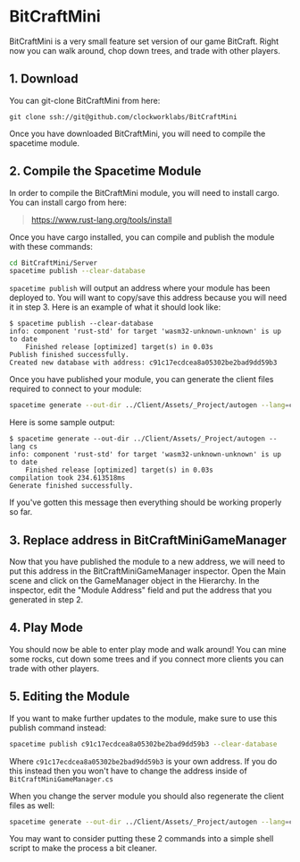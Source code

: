 # BitCraftMini

BitCraftMini is a very small feature set version of our game BitCraft. Right now you can walk around, chop down trees, and trade with other players.

## 1. Download

You can git-clone BitCraftMini from here:

```
git clone ssh://git@github.com/clockworklabs/BitCraftMini
```

Once you have downloaded BitCraftMini, you will need to compile the spacetime module.

## 2. Compile the Spacetime Module

In order to compile the BitCraftMini module, you will need to install cargo. You can install cargo from here:

 > https://www.rust-lang.org/tools/install

Once you have cargo installed, you can compile and publish the module with these commands:

```bash
cd BitCraftMini/Server
spacetime publish --clear-database
```

`spacetime publish` will output an address where your module has been deployed to. You will want to copy/save this address because you will need it in step 3. Here is an example of what it should look like:

```
$ spacetime publish --clear-database
info: component 'rust-std' for target 'wasm32-unknown-unknown' is up to date
    Finished release [optimized] target(s) in 0.03s
Publish finished successfully.
Created new database with address: c91c17ecdcea8a05302be2bad9dd59b3
```

Once you have published your module, you can generate the client files required to connect to your module:

```bash
spacetime generate --out-dir ../Client/Assets/_Project/autogen --lang=cs
```

Here is some sample output:

```
$ spacetime generate --out-dir ../Client/Assets/_Project/autogen --lang cs
info: component 'rust-std' for target 'wasm32-unknown-unknown' is up to date
    Finished release [optimized] target(s) in 0.03s
compilation took 234.613518ms
Generate finished successfully.
```

If you've gotten this message then everything should be working properly so far.

## 3. Replace address in BitCraftMiniGameManager

Now that you have published the module to a new address, we will need to put this address in the BitCraftMiniGameManager inspector. Open the Main scene and click on the GameManager object in the Hierarchy. In the inspector, edit the "Module Address" field and put the address that you generated in step 2.

## 4. Play Mode

You should now be able to enter play mode and walk around! You can mine some rocks, cut down some trees and if you connect more clients you can trade with other players.


## 5. Editing the Module

If you want to make further updates to the module, make sure to use this publish command instead:

```bash
spacetime publish c91c17ecdcea8a05302be2bad9dd59b3 --clear-database
``` 

Where `c91c17ecdcea8a05302be2bad9dd59b3` is your own address. If you do this instead then you won't have to change the address inside of `BitCraftMiniGameManager.cs`

When you change the server module you should also regenerate the client files as well:

```bash
spacetime generate --out-dir ../Client/Assets/_Project/autogen --lang=cs
```

You may want to consider putting these 2 commands into a simple shell script to make the process a bit cleaner.
